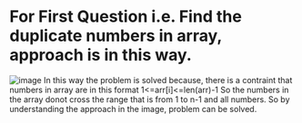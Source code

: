 # For First Question i.e. Find the duplicate numbers in array, approach is in this way.
![image](https://user-images.githubusercontent.com/72001670/169513643-6f5d7ee4-47f4-4dc9-b8c9-0422c64c2bb8.png)
In this way the problem is solved because, there is a contraint that numbers in array are in this format 1<=arr[i]<=len(arr)-1
So the numbers in the array donot cross the range that is from 1 to n-1 and all numbers. So by understanding the approach in the image, problem can be solved.
